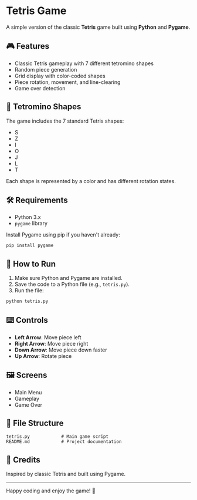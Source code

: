 # Tetris Game

A simple version of the classic **Tetris** game built using **Python** and **Pygame**.

## 🎮 Features

* Classic Tetris gameplay with 7 different tetromino shapes
* Random piece generation
* Grid display with color-coded shapes
* Piece rotation, movement, and line-clearing
* Game over detection

## 🧩 Tetromino Shapes

The game includes the 7 standard Tetris shapes:

* S
* Z
* I
* O
* J
* L
* T

Each shape is represented by a color and has different rotation states.

## 🛠️ Requirements

* Python 3.x
* `pygame` library

Install Pygame using pip if you haven't already:

```bash
pip install pygame
```

## 🚀 How to Run

1. Make sure Python and Pygame are installed.
2. Save the code to a Python file (e.g., `tetris.py`).
3. Run the file:

```bash
python tetris.py
```

## ⌨️ Controls

* **Left Arrow**: Move piece left
* **Right Arrow**: Move piece right
* **Down Arrow**: Move piece down faster
* **Up Arrow**: Rotate piece

## 🖼️ Screens

* Main Menu
* Gameplay
* Game Over

## 📁 File Structure

```
tetris.py            # Main game script
README.md            # Project documentation
```

## 🙌 Credits

Inspired by classic Tetris and built using Pygame.

---

Happy coding and enjoy the game! 🎉
